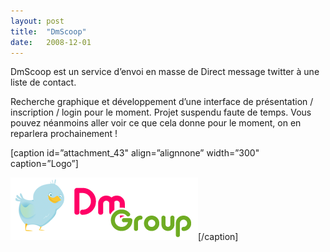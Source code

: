 ```yaml
---
layout:	post
title:	"DmScoop"
date:	2008-12-01
---
```


  DmScoop est un service d’envoi en masse de Direct message twitter à une liste de contact.

Recherche graphique et développement d’une interface de présentation / inscription / login pour le moment. Projet suspendu faute de temps. Vous pouvez néanmoins aller voir ce que cela donne pour le moment, on en reparlera prochainement !

[caption id=”attachment\_43" align=”alignnone” width=”300" caption=”Logo”]

![logo-dmscoop](/img/0*LxhgxhKBHdCY7Nu1.png)[/caption]

  